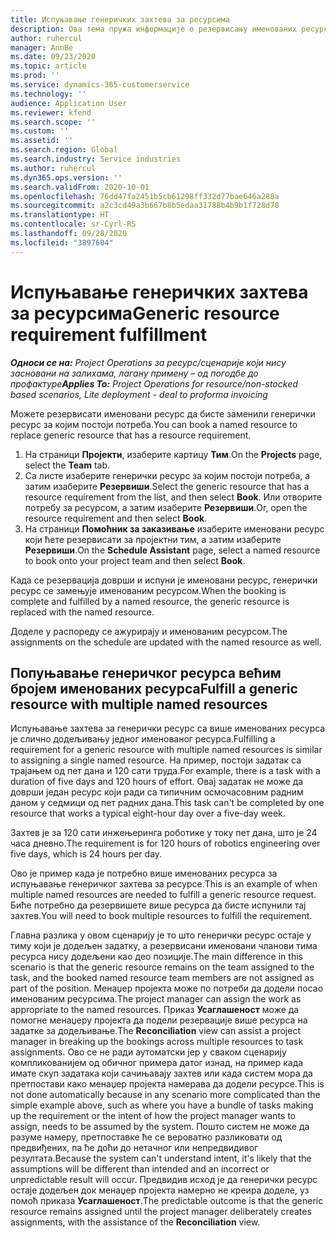 ```yaml
---
title: Испуњавање генеричких захтева за ресурсима
description: Ова тема пружа информације о резервисању именованих ресурса у складу са потребама за генеричким ресурсима.
author: ruhercul
manager: AnnBe
ms.date: 09/23/2020
ms.topic: article
ms.prod: ''
ms.service: dynamics-365-customerservice
ms.technology: ''
audience: Application User
ms.reviewer: kfend
ms.search.scope: ''
ms.custom: ''
ms.assetid: ''
ms.search.region: Global
ms.search.industry: Service industries
ms.author: ruhercul
ms.dyn365.ops.version: ''
ms.search.validFrom: 2020-10-01
ms.openlocfilehash: 76dd47fa2451b5cb61298ff332d77bae646a288a
ms.sourcegitcommit: a2c3cd49a3b667b8b5edaa31788b4b9b1f728d78
ms.translationtype: HT
ms.contentlocale: sr-Cyrl-RS
ms.lasthandoff: 09/28/2020
ms.locfileid: "3897604"
---
```

# <a name="generic-resource-requirement-fulfillment"></a><span data-ttu-id="d09b1-103">Испуњавање генеричких захтева за ресурсима</span><span class="sxs-lookup"><span data-stu-id="d09b1-103">Generic resource requirement fulfillment</span></span>

<span data-ttu-id="d09b1-104">_**Односи се на:** Project Operations за ресурс/сценарије који нису засновани на залихама, лагану примену – од погодбе до профактуре_</span><span class="sxs-lookup"><span data-stu-id="d09b1-104">_**Applies To:** Project Operations for resource/non-stocked based scenarios, Lite deployment - deal to proforma invoicing_</span></span>

<span data-ttu-id="d09b1-105">Можете резервисати именовани ресурс да бисте заменили генерички ресурс за којим постоји потреба.</span><span class="sxs-lookup"><span data-stu-id="d09b1-105">You can book a named resource to replace generic resource that has a resource requirement.</span></span>

1. <span data-ttu-id="d09b1-106">На страници **Пројекти**, изаберите картицу **Тим**.</span><span class="sxs-lookup"><span data-stu-id="d09b1-106">On the **Projects** page, select the **Team** tab.</span></span>
2. <span data-ttu-id="d09b1-107">Са листе изаберите генерички ресурс за којим постоји потреба, а затим изаберите **Резервиши**.</span><span class="sxs-lookup"><span data-stu-id="d09b1-107">Select the generic resource that has a resource requirement from the list, and then select **Book**.</span></span> <span data-ttu-id="d09b1-108">Или отворите потребу за ресурсом, а затим изаберите **Резервиши**.</span><span class="sxs-lookup"><span data-stu-id="d09b1-108">Or, open the resource requirement and then select **Book**.</span></span>
3. <span data-ttu-id="d09b1-109">На страници **Помоћник за заказивање** изаберите именовани ресурс који ћете резервисати за пројектни тим, а затим изаберите **Резервиши**.</span><span class="sxs-lookup"><span data-stu-id="d09b1-109">On the **Schedule Assistant** page, select a named resource to book onto your project team and then select **Book**.</span></span>

<span data-ttu-id="d09b1-110">Када се резервација доврши и испуни је именовани ресурс, генерички ресурс се замењује именованим ресурсом.</span><span class="sxs-lookup"><span data-stu-id="d09b1-110">When the booking is complete and fulfilled by a named resource, the generic resource is replaced with the named resource.</span></span>

<span data-ttu-id="d09b1-111">Доделе у распореду се ажурирају и именованим ресурсом.</span><span class="sxs-lookup"><span data-stu-id="d09b1-111">The assignments on the schedule are updated with the named resource as well.</span></span>

## <a name="fulfill-a-generic-resource-with-multiple-named-resources"></a><span data-ttu-id="d09b1-112">Попуњавање генеричког ресурса већим бројем именованих ресурса</span><span class="sxs-lookup"><span data-stu-id="d09b1-112">Fulfill a generic resource with multiple named resources</span></span>
<span data-ttu-id="d09b1-113">Испуњавање захтева за генерички ресурс са више именованих ресурса је слично додељивању једног именованог ресурса.</span><span class="sxs-lookup"><span data-stu-id="d09b1-113">Fulfilling a requirement for a generic resource with multiple named resources is similar to assigning a single named resource.</span></span> <span data-ttu-id="d09b1-114">На пример, постоји задатак са трајањем од пет дана и 120 сати труда.</span><span class="sxs-lookup"><span data-stu-id="d09b1-114">For example, there is a task with a duration of five days and 120 hours of effort.</span></span> <span data-ttu-id="d09b1-115">Овај задатак не може да доврши један ресурс који ради са типичним осмочасовним радним даном у седмици од пет радних дана.</span><span class="sxs-lookup"><span data-stu-id="d09b1-115">This task can't be completed by one resource that works a typical eight-hour day over a five-day week.</span></span> 

<span data-ttu-id="d09b1-116">Захтев је за 120 сати инжењеринга роботике у току пет дана, што је 24 часа дневно.</span><span class="sxs-lookup"><span data-stu-id="d09b1-116">The requirement is for 120 hours of robotics engineering over five days, which is 24 hours per day.</span></span>

<span data-ttu-id="d09b1-117">Ово је пример када је потребно више именованих ресурса за испуњавање генеричког захтева за ресурсе.</span><span class="sxs-lookup"><span data-stu-id="d09b1-117">This is an example of when multiple named resources are needed to fulfill a generic resource request.</span></span> <span data-ttu-id="d09b1-118">Биће потребно да резервишете више ресурса да бисте испунили тај захтев.</span><span class="sxs-lookup"><span data-stu-id="d09b1-118">You will need to book multiple resources to fulfill the requirement.</span></span>

<span data-ttu-id="d09b1-119">Главна разлика у овом сценарију је то што генерички ресурс остаје у тиму који је додељен задатку, а резервисани именовани чланови тима ресурса нису додељени као део позиције.</span><span class="sxs-lookup"><span data-stu-id="d09b1-119">The main difference in this scenario is that the generic resource remains on the team assigned to the task, and the booked named resource team members are not assigned as part of the position.</span></span> <span data-ttu-id="d09b1-120">Менаџер пројекта може по потреби да додели посао именованим ресурсима.</span><span class="sxs-lookup"><span data-stu-id="d09b1-120">The project manager can assign the work as appropriate to the named resources.</span></span> <span data-ttu-id="d09b1-121">Приказ **Усаглашеност** може да помогне менаџеру пројекта да подели резервације више ресурса на задатке за додељивање.</span><span class="sxs-lookup"><span data-stu-id="d09b1-121">The **Reconciliation** view can assist a project manager in breaking up the bookings across multiple resources to task assignments.</span></span> <span data-ttu-id="d09b1-122">Ово се не ради аутоматски јер у сваком сценарију компликованијем од обичног примера датог изнад, на пример када имате скуп задатака који сачињавају захтев или када систем мора да претпостави како менаџер пројекта намерава да додели ресурсе.</span><span class="sxs-lookup"><span data-stu-id="d09b1-122">This is not done automatically because in any scenario more complicated than the simple example above, such as where you have a bundle of tasks making up the requirement or the intent of how the project manager wants to assign, needs to be assumed by the system.</span></span> <span data-ttu-id="d09b1-123">Пошто систем не може да разуме намеру, претпоставке ће се вероватно разликовати од предвиђених, па ће доћи до нетачног или непредвидивог резултата.</span><span class="sxs-lookup"><span data-stu-id="d09b1-123">Because the system can't understand intent, it's likely that the assumptions will be different than intended and an incorrect or unpredictable result will occur.</span></span> <span data-ttu-id="d09b1-124">Предвидив исход је да генерички ресурс остаје додељен док менаџер пројекта намерно не креира доделе, уз помоћ приказа **Усаглашеност**.</span><span class="sxs-lookup"><span data-stu-id="d09b1-124">The predictable outcome is that the generic resource remains assigned until the project manager deliberately creates assignments, with the assistance of the **Reconciliation** view.</span></span>


